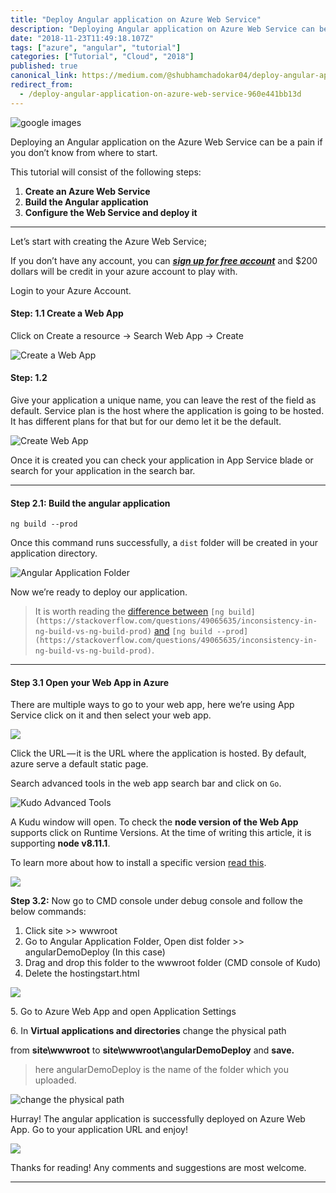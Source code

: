 ```yaml
---
title: "Deploy Angular application on Azure Web Service"
description: "Deploying Angular application on Azure Web Service can be pain if you don’t know where to start."
date: "2018-11-23T11:49:18.107Z"
tags: ["azure", "angular", "tutorial"]
categories: ["Tutorial", "Cloud", "2018"]
published: true
canonical_link: https://medium.com/@shubhamchadokar04/deploy-angular-application-on-azure-web-service-960e441bb13d
redirect_from:
  - /deploy-angular-application-on-azure-web-service-960e441bb13d
---
```


![google images](./asset-1.png)

Deploying an Angular application on the Azure Web Service can be a pain if you don’t know from where to start.

This tutorial will consist of the following steps:

1.  **Create an Azure Web Service**
2.  **Build the Angular application**
3.  **Configure the Web Service and deploy it**

---

Let’s start with creating the Azure Web Service;

If you don’t have any account, you can [**_sign up for free account_**](https://azure.microsoft.com/en-us/free/) and \$200 dollars will be credit in your azure account to play with.

Login to your Azure Account.

#### **Step: 1.1** Create a Web App

Click on Create a resource → Search Web App → Create

![Create a Web App](./asset-2.png)

#### **Step: 1.2**

Give your application a unique name, you can leave the rest of the field as default. Service plan is the host where the application is going to be hosted. It has different plans for that but for our demo let it be the default.

![Create Web App](./asset-3.png)

Once it is created you can check your application in App Service blade or search for your application in the search bar.

---

#### **Step 2.1:** Build the angular application

`ng build --prod`

Once this command runs successfully, a `dist` folder will be created in your application directory.

![Angular Application Folder](./asset-4.png)

Now we’re ready to deploy our application.

> It is worth reading the [difference between](https://stackoverflow.com/questions/49065635/inconsistency-in-ng-build-vs-ng-build-prod) `[ng build](https://stackoverflow.com/questions/49065635/inconsistency-in-ng-build-vs-ng-build-prod)` [and](https://stackoverflow.com/questions/49065635/inconsistency-in-ng-build-vs-ng-build-prod) `[ng build --prod](https://stackoverflow.com/questions/49065635/inconsistency-in-ng-build-vs-ng-build-prod)`.

---

#### **Step 3.1** Open your Web App in Azure

There are multiple ways to go to your web app, here we’re using App Service click on it and then select your web app.

![](./asset-5.png)

Click the URL — it is the URL where the application is hosted. By default, azure serve a default static page.

Search advanced tools in the web app search bar and click on `Go`.

![Kudo Advanced Tools](./asset-6.png)

A Kudu window will open. To check the **node version of the Web App** supports click on Runtime Versions. At the time of writing this article, it is supporting **node v8.11.1**.

To learn more about how to install a specific version [read this](https://blogs.msdn.microsoft.com/azureossds/2016/04/20/nodejs-and-npm-versions-on-azure-app-services/).

![](./asset-7.png)

**Step 3.2:** Now go to CMD console under debug console and follow the below commands:

1.  Click site >> wwwroot
2.  Go to Angular Application Folder, Open dist folder >> angularDemoDeploy (In this case)
3.  Drag and drop this folder to the wwwroot folder (CMD console of Kudo)
4.  Delete the hostingstart.html

![](./asset-8.png)

5\. Go to Azure Web App and open Application Settings

6\. In **Virtual applications and directories** change the physical path

from **site\\wwwroot** to **site\\wwwroot\\angularDemoDeploy** and **save.**

> here angularDemoDeploy is the name of the folder which you uploaded.

![change the physical path](./asset-9.png)

Hurray! The angular application is successfully deployed on Azure Web App. Go to your application URL and enjoy!

![](./asset-10.png)

Thanks for reading! Any comments and suggestions are most welcome.

---